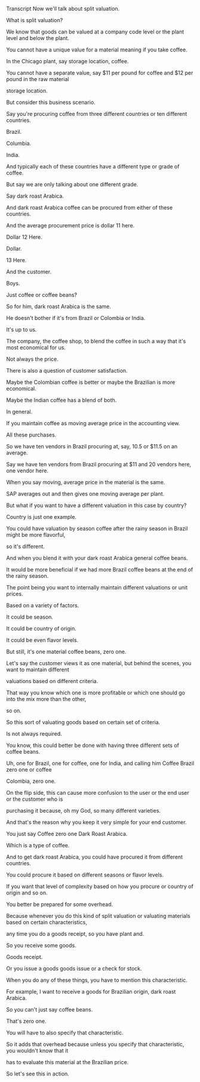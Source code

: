  
Transcript
Now we'll talk about split valuation.

What is split valuation?

We know that goods can be valued at a company code level or the plant level and below the plant.

You cannot have a unique value for a material meaning if you take coffee.

In the Chicago plant, say storage location, coffee.

You cannot have a separate value, say $11 per pound for coffee and $12 per pound in the raw material

storage location.

But consider this business scenario.

Say you're procuring coffee from three different countries or ten different countries.

Brazil.

Columbia.

India.

And typically each of these countries have a different type or grade of coffee.

But say we are only talking about one different grade.

Say dark roast Arabica.

And dark roast Arabica coffee can be procured from either of these countries.

And the average procurement price is dollar 11 here.

Dollar 12 Here.

Dollar.

13 Here.

And the customer.

Boys.

Just coffee or coffee beans?

So for him, dark roast Arabica is the same.

He doesn't bother if it's from Brazil or Colombia or India.

It's up to us.

The company, the coffee shop, to blend the coffee in such a way that it's most economical for us.

Not always the price.

There is also a question of customer satisfaction.

Maybe the Colombian coffee is better or maybe the Brazilian is more economical.

Maybe the Indian coffee has a blend of both.

In general.

If you maintain coffee as moving average price in the accounting view.

All these purchases.

So we have ten vendors in Brazil procuring at, say, 10.5 or $11.5 on an average.

Say we have ten vendors from Brazil procuring at $11 and 20 vendors here, one vendor here.

When you say moving, average price in the material is the same.

SAP averages out and then gives one moving average per plant.

But what if you want to have a different valuation in this case by country?

Country is just one example.

You could have valuation by season coffee after the rainy season in Brazil might be more flavorful,

so it's different.

And when you blend it with your dark roast Arabica general coffee beans.

It would be more beneficial if we had more Brazil coffee beans at the end of the rainy season.

The point being you want to internally maintain different valuations or unit prices.

Based on a variety of factors.

It could be season.

It could be country of origin.

It could be even flavor levels.

But still, it's one material coffee beans, zero one.

Let's say the customer views it as one material, but behind the scenes, you want to maintain different

valuations based on different criteria.

That way you know which one is more profitable or which one should go into the mix more than the other,

so on.

So this sort of valuating goods based on certain set of criteria.

Is not always required.

You know, this could better be done with having three different sets of coffee beans.

Uh, one for Brazil, one for coffee, one for India, and calling him Coffee Brazil zero one or coffee

Colombia, zero one.

On the flip side, this can cause more confusion to the user or the end user or the customer who is

purchasing it because, oh my God, so many different varieties.

And that's the reason why you keep it very simple for your end customer.

You just say Coffee zero one Dark Roast Arabica.

Which is a type of coffee.

And to get dark roast Arabica, you could have procured it from different countries.

You could procure it based on different seasons or flavor levels.

If you want that level of complexity based on how you procure or country of origin and so on.

You better be prepared for some overhead.

Because whenever you do this kind of split valuation or valuating materials based on certain characteristics,

any time you do a goods receipt, so you have plant and.

So you receive some goods.

Goods receipt.

Or you issue a goods goods issue or a check for stock.

When you do any of these things, you have to mention this characteristic.

For example, I want to receive a goods for Brazilian origin, dark roast Arabica.

So you can't just say coffee beans.

That's zero one.

You will have to also specify that characteristic.

So it adds that overhead because unless you specify that characteristic, you wouldn't know that it

has to evaluate this material at the Brazilian price.

So let's see this in action.


